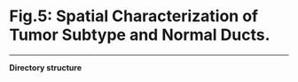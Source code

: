 # Fig.5: Spatial Characterization of Tumor Subtype and Normal Ducts.

---

**Directory structure**


